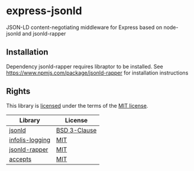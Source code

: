 express-jsonld
==============

JSON-LD content-negotiating middleware for Express based on node-jsonld and jsonld-rapper

## Installation

Dependency jsonld-rapper requires libraptor to be installed. See https://www.npmjs.com/package/jsonld-rapper for installation instructions

## Rights

This library is [licensed](./LICENSE) under the terms of the [MIT license](http://opensource.org/licenses/MIT).

Library                                                       | License
--------                                                      | --------
[jsonld](https://github.com/digitalbazaar/jsonld.js)          | [BSD 3-Clause](http://opensource.org/licenses/BSD-3-Clause)
[infolis-logging](https://github.com/infolis/infolis-logging) | [MIT](http://opensource.org/licenses/MIT)
[jsonld-rapper](https://github.com/infolis/jsonld-rapper)     | [MIT](http://opensource.org/licenses/MIT)
[accepts](https://github.com/jshttp/accepts)                  | [MIT](http://opensource.org/licenses/MIT)
